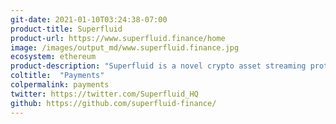 ```yaml
---
git-date: 2021-01-10T03:24:38-07:00
product-title: Superfluid
product-url: https://www.superfluid.finance/home
image: /images/output_md/www.superfluid.finance.jpg
ecosystem: ethereum
product-description: "Superfluid is a novel crypto asset streaming protocol that enables transformative web3 money experiences like salary and subscription streaming, real-time investing, and more -- all on-chain."
coltitle:  "Payments"
colpermalink: payments
twitter: https://twitter.com/Superfluid_HQ
github: https://github.com/superfluid-finance/
---
```


